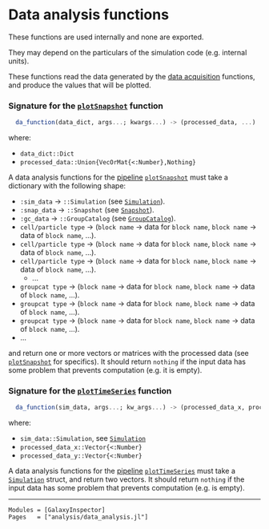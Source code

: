 # Data analysis functions

These functions are used internally and none are exported. 

They may depend on the particulars of the simulation code (e.g. internal units).

These functions read the data generated by the [data acquisition](https://ezequiel92.github.io/GalaxyInspector/dev/api/analysis/data_acquisition/) functions, and produce the values that will be plotted.

### Signature for the [`plotSnapshot`](@ref) function

```julia
  da_function(data_dict, args...; kwargs...) -> (processed_data, ...)
```

where:

  - `data_dict::Dict`
  - `processed_data::Union{VecOrMat{<:Number},Nothing}`

A data analysis functions for the [pipeline](https://ezequiel92.github.io/GalaxyInspector/dev/api/plotting/pipelines/) [`plotSnapshot`](@ref) must take a dictionary with the following shape:

  + `:sim_data`          -> `::Simulation` (see [`Simulation`](https://ezequiel92.github.io/GalaxyInspector/dev/api/constants/globals/#GalaxyInspector.Simulation)).
  + `:snap_data`         -> `::Snapshot` (see [`Snapshot`](https://ezequiel92.github.io/GalaxyInspector/dev/api/constants/globals/#GalaxyInspector.Snapshot)).
  + `:gc_data`           -> `::GroupCatalog` (see [`GroupCatalog`](https://ezequiel92.github.io/GalaxyInspector/dev/api/constants/globals/#GalaxyInspector.GroupCatalog)).
  + `cell/particle type` -> (`block name` -> data for `block name`, `block name` -> data of `block name`, ...).
  + `cell/particle type` -> (`block name` -> data for `block name`, `block name` -> data of `block name`, ...).
  + `cell/particle type` -> (`block name` -> data for `block name`, `block name` -> data of `block name`, ...).
    + ...
  + `groupcat type`      -> (`block name` -> data for `block name`, `block name` -> data of `block name`, ...).
  + `groupcat type`      -> (`block name` -> data for `block name`, `block name` -> data of `block name`, ...).
  + `groupcat type`      -> (`block name` -> data for `block name`, `block name` -> data of `block name`, ...).
  + ...

and return one or more vectors or matrices with the processed data (see [`plotSnapshot`](@ref) for specifics). It should return `nothing` if the input data has some problem that prevents computation (e.g. it is empty).

### Signature for the [`plotTimeSeries`](@ref) function

```julia
  da_function(sim_data, args...; kw_args...) -> (processed_data_x, processed_data_y)
```

where:

  - `sim_data::Simulation`, see [`Simulation`](https://ezequiel92.github.io/GalaxyInspector/dev/api/constants/globals/#GalaxyInspector.Simulation)
  - `processed_data_x::Vector{<:Number}`
  - `processed_data_y::Vector{<:Number}`

A data analysis functions for the [pipeline](https://ezequiel92.github.io/GalaxyInspector/dev/api/plotting/pipelines/) [`plotTimeSeries`](@ref) must take a [`Simulation`](https://ezequiel92.github.io/GalaxyInspector/dev/api/constants/globals/#GalaxyInspector.Simulation) struct, and return two vectors. It should return `nothing` if the input data has some problem that prevents computation (e.g. is empty).

---

```@autodocs
Modules = [GalaxyInspector]
Pages   = ["analysis/data_analysis.jl"]
```
